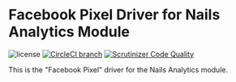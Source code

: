 # Facebook Pixel Driver for Nails Analytics Module

![license](https://img.shields.io/badge/license-MIT-green.svg)
[![CircleCI branch](https://img.shields.io/circleci/project/github/nails/driver-analytics-fbpixel.svg)](https://circleci.com/gh/nails/driver-analytics-fbpixel)
[![Scrutinizer Code Quality](https://scrutinizer-ci.com/g/nails/driver-analytics-fbpixel/badges/quality-score.png)](https://scrutinizer-ci.com/g/nails/driver-analytics-fbpixel)

This is the "Facebook Pixel" driver for the Nails Analytics module.
